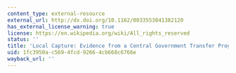 ```yaml
---
content_type: external-resource
external_url: http://dx.doi.org/10.1162/0033553041382120
has_external_license_warning: true
license: https://en.wikipedia.org/wiki/All_rights_reserved
status: ''
title: 'Local Capture: Evidence from a Central Government Transfer Program in Uganda'
uid: 1fc3950a-c569-4fcd-9266-4cb668c6766e
wayback_url: ''
---
```

